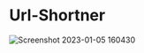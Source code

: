 # Url-Shortner
![Screenshot 2023-01-05 160430](https://user-images.githubusercontent.com/95959359/210760088-70855083-7bf0-4716-8b2d-eae9075edc34.png)
